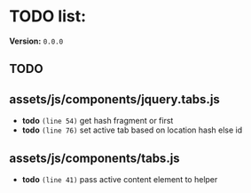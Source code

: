 # TODO list:

**Version:** `0.0.0`

## TODO

## assets/js/components/jquery.tabs.js

-  **todo** `(line 54)`  get hash fragment or first
-  **todo** `(line 76)`  set active tab based on location hash else id

## assets/js/components/tabs.js

-  **todo** `(line 41)`  pass active content element to helper
